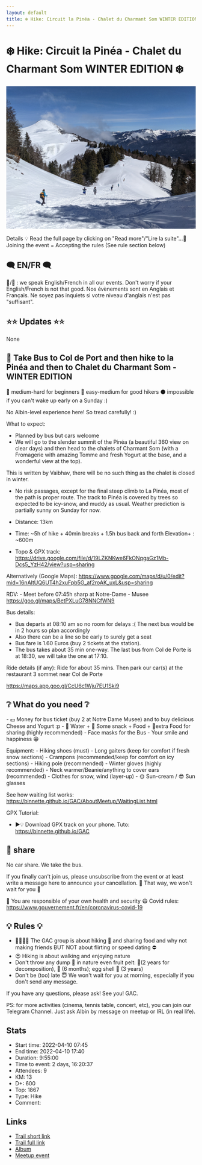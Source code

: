```yaml
---
layout: default
title: ❄️ Hike: Circuit la Pinéa - Chalet du Charmant Som WINTER EDITION ❄️
---
```


# ❄️ Hike: Circuit la Pinéa - Chalet du Charmant Som WINTER EDITION ❄️

![2022-04-10](../img/orig/2022-04-10.jpg)

Details
💡 Read the full page by clicking on "Read more"/"Lire la suite"...💜
Joining the event = Accepting the rules (See rule section below)

##  🗨️ EN/FR 🗨️ 
🦅/🐓 : we speak English/French in all our events. Don't worry if your English/French is not that good. Nos évènements sont en Anglais et Français. Ne soyez pas inquiets si votre niveau d'anglais n'est pas "suffisant".

##  ⭐⭐ Updates ⭐⭐ 
None

## 🥾 Take **Bus** to Col de Port and then hike to la Pinéa and then to Chalet du Charmant Som - WINTER EDITION 

🔴 medium-hard for beginners
🔵 easy-medium for good hikers
⚫ impossible if you can't wake up early on a Sunday :)

No Albin-level experience here! So tread carefully! :)

What to expect:

* Planned by bus but cars welcome
* We will go to the slender summit of the Pinéa (a beautiful 360 view on clear days) and then head to the chalets of Charmant Som (with a Fromagerie with amazing Tomme and fresh Yogurt at the base, and a wonderful view at the top).

This is written by Vaibhav, there will be no such thing as the chalet is closed in winter.

* No risk passages, except for the final steep climb to La Pinéa, most of the path is proper route. The track to Pinéa is covered by trees so expected to be icy-snow, and muddy as usual. Weather prediction is partially sunny on Sunday for now.

* Distance: 13km
* Time: \~5h of hike + 40min breaks + 1.5h bus back and forth
Elevation+ : \~600m

* Topo & GPX track:
https://drive.google.com/file/d/19LZKNKwe6FkONqgaGz1Mb-Dcs5_YzH42/view?usp=sharing

Alternatively (Google Maps):
https://www.google.com/maps/d/u/0/edit?mid=16nAltUQ6UT4h2xuFpb5G_af2roAK_uxL&usp=sharing

RDV:
\- Meet before 07:45h sharp at Notre\-Dame \- Musee
https://goo.gl/maps/BetPXLuG78NNCfWN9

Bus details:

* Bus departs at 08:10 am so no room for delays :( The next bus would be in 2 hours so plan accordingly
* Also there can be a line so be early to surely get a seat
* Bus fare is 1.60 Euros (buy 2 tickets at the station).
* The bus takes about 35 min one-way. The last bus from Col de Porte is at 18:30, we will take the one at 17:10.

Ride details (if any):
Ride for about 35 mins. Then park our car(s) at the restaurant 3 sommet near Col de Porte

https://maps.app.goo.gl/CcU6c1Wju7EU1Ski9

##  ❔ **What do you need** ❔ 
\- 💵 Money for bus ticket \(buy 2 at Notre Dame Musee\) and to buy delicious Cheese and Yogurt :p
\- 🧃 Water \+ 🍫 Some snack \+ Food \+ 🤤extra Food for sharing \(highly recommended\)
\- Face masks for the Bus
\- Your smile and happiness 😁

Equipment:
\- Hiking shoes \(must\)
\- Long gaiters \(keep for comfort if fresh snow sections\)
\- Crampons \(recommended/keep for comfort on icy sections\)
\- Hiking pole \(recommended\)
\- Winter gloves \(highly recommended\)
\- Neck warmer/Beanie/anything to cover ears \(recommended\)
\- Clothes for snow\, wind \(layer\-up\)
\- 🌞 Sun\-cream / 😎 Sun glasses

See how waiting list works:
https://binnette.github.io/GAC/AboutMeetup/WaitingList.html

GPX Tutorial:
* ▶💡 Download GPX track on your phone. Tuto: https://binnette.github.io/GAC

##  🚗 share 
No car share. We take the bus.

If you finally can't join us, please unsubscribe from the event or at least write a message here to announce your cancellation. 💜 That way, we won't wait for you 💜

💟 You are responsible of your own health and security
😷 Covid rules: https://www.gouvernement.fr/en/coronavirus-covid-19

##  💡 Rules 💡 

* 🚶‍♀️🚶‍♂️ The GAC group is about hiking 🥾 and sharing food and why not making friends BUT NOT about flirting or speed dating ⛔
* 😍 Hiking is about walking and enjoying nature
* Don't throw any dump 🚮 in nature even fruit pelt: 🍌(2 years for decomposition), 🍊 (6 months); egg shell 🥚 (3 years)
* Don't be (too) late 😇 We won't wait for you at morning, especially if you don't send any message.

If you have any questions, please ask!
See you! GAC.

PS: for more activities (cinema, tennis table, concert, etc), you can join our Telegram Channel. Just ask Albin by message on meetup or IRL (in real life).

## Stats

- Start time: 2022-04-10 07:45
- End time: 2022-04-10 17:40
- Duration: 9:55:00
- Time to event: 2 days, 16:20:37
- Attendees: 9
- KM: 13
- D+: 600
- Top: 1867
- Type: Hike
- Comment: 

## Links

- [Trail short link](https://s.42l.fr/ZAm0ZCtj)
- [Trail full link]()
- [Album](https://binnette.github.io/GacImg2022/2022-04-10-❄️-Hike-Circuit-la-Pinea-Chalet-du-Charmant-Som-WINTER-EDITION-❄️.html)
- [Meetup event](https://www.meetup.com/grenoble-adventure-club-english-french/events/285124928/)
